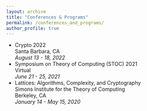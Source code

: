 ```yaml
---
layout: archive
title: "Conferences & Programs"
permalink: /conferences_and_programs/
author_profile: true
---
```


- Crypto 2022  
Santa Barbara, CA  
_August 13 - 18, 2022_
- Symposium on Theory of Computing (STOC) 2021  
Virtual  
_June 21 - 25, 2021_
- Lattices: Algorithms, Complexity, and Cryptography  
Simons Institute for the Theory of Computing  
Berkeley, CA  
_January 14 - May 15, 2020_

